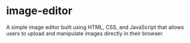 # image-editor
A simple image editor built using HTML, CSS, and JavaScript that allows users to upload and manipulate images directly in their browser.
